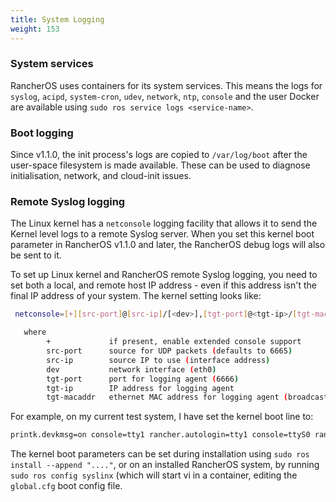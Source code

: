 ```yaml
---
title: System Logging
weight: 153
---
```


### System services

RancherOS uses containers for its system services. This means the logs for `syslog`, `acipd`, `system-cron`, `udev`, `network`, `ntp`, `console` and the user Docker are available using `sudo ros service logs <service-name>`.

### Boot logging

Since v1.1.0, the init process's logs are copied to `/var/log/boot` after the user-space filesystem is made available. These can be used to diagnose initialisation, network, and cloud-init issues.

### Remote Syslog logging

The Linux kernel has a `netconsole` logging facility that allows it to send the Kernel level logs to a remote Syslog server.
When you set this kernel boot parameter in RancherOS v1.1.0 and later, the RancherOS debug logs will also be sent to it.

To set up Linux kernel and RancherOS remote Syslog logging, you need to set both a local, and remote host IP address - even if this address isn't the final IP address of your system. The kernel setting looks like:

```bash
 netconsole=[+][src-port]@[src-ip]/[<dev>],[tgt-port]@<tgt-ip>/[tgt-macaddr]

   where
        +             if present, enable extended console support
        src-port      source for UDP packets (defaults to 6665)
        src-ip        source IP to use (interface address)
        dev           network interface (eth0)
        tgt-port      port for logging agent (6666)
        tgt-ip        IP address for logging agent
        tgt-macaddr   ethernet MAC address for logging agent (broadcast)
```

For example, on my current test system, I have set the kernel boot line to:


```bash
printk.devkmsg=on console=tty1 rancher.autologin=tty1 console=ttyS0 rancher.autologin=ttyS0    rancher.state.dev=LABEL=RANCHER_STATE rancher.state.autoformat=[/dev/sda,/dev/vda] rancher.rm_usr loglevel=8 netconsole=+9999@10.0.2.14/,514@192.168.42.223/
```

The kernel boot parameters can be set during installation using `sudo ros install --append "...."`, or on an installed RancherOS system,  by running `sudo ros config syslinx` (which will start vi in a container, editing the `global.cfg` boot config file.
